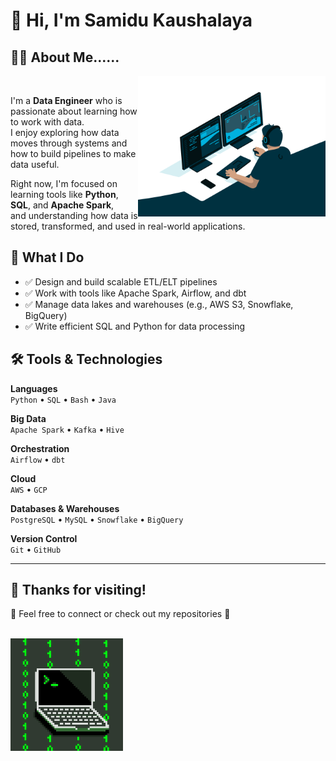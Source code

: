 # 👋 Hi, I'm Samidu Kaushalaya      <br>

## 👨‍💻 About Me......
<img src="https://raw.githubusercontent.com/samidukushalaya/samidukushalaya/main/assets/pictrue1.gif" width="300" align="right" />

<br>

I'm a **Data Engineer** who is passionate about learning how to work with data.  
I enjoy exploring how data moves through systems and how to build pipelines to make data useful.  

Right now, I'm focused on learning tools like **Python**, **SQL**, and **Apache Spark**,  
and understanding how data is stored, transformed, and used in real-world applications.
<br>
## 🚀 What I Do

- ✅ Design and build scalable ETL/ELT pipelines  
- ✅ Work with tools like Apache Spark, Airflow, and dbt  
- ✅ Manage data lakes and warehouses (e.g., AWS S3, Snowflake, BigQuery)  
- ✅ Write efficient SQL and Python for data processing  



## 🛠️ Tools & Technologies

**Languages**  
`Python` • `SQL` • `Bash` • `Java`

**Big Data**  
`Apache Spark` • `Kafka` • `Hive`

**Orchestration**  
`Airflow` • `dbt`

**Cloud**  
`AWS` • `GCP`

**Databases & Warehouses**  
`PostgreSQL` • `MySQL` • `Snowflake` • `BigQuery`

**Version Control**  
`Git` • `GitHub`

---
## 📡 Thanks for visiting!

🚀 Feel free to connect or check out my repositories 🌳  <br> <br>

<img src="https://raw.githubusercontent.com/samidukushalaya/samidukushalaya/main/assets/pictrue2.gif" width="180">
